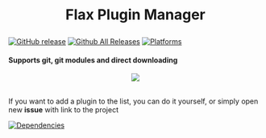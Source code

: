 # <p align="center">Flax Plugin Manager</p>

[![GitHub release](https://img.shields.io/github/release/Crawcik/FlaxPluginManager?style=for-the-badge)](https://github.com/Crawcik/FlaxPluginManager/releases)
[![Github All Releases](https://img.shields.io/github/downloads/Crawcik/FlaxPluginManager/total.svg?style=for-the-badge)](https://github.com/Crawcik/FlaxPluginManager/releases)
[![Platforms](https://img.shields.io/badge/platform-windows|linux-lightgrey?style=for-the-badge)](https://github.com/Crawcik/FlaxPluginManager/releases)
#### Supports git, git modules and direct downloading
<p align="center">
<img src="https://user-images.githubusercontent.com/42977680/174563353-600e1085-16a6-4cc6-af0f-9a1902b04b5d.png">

</p>
<br>
If you want to add a plugin to the list, you can do it yourself, or simply open new <b>issue</b> with link to the project
<br>

[![Dependencies](https://img.shields.io/badge/dependencies-avalonia-green)](https://github.com/AvaloniaUI/Avalonia)
